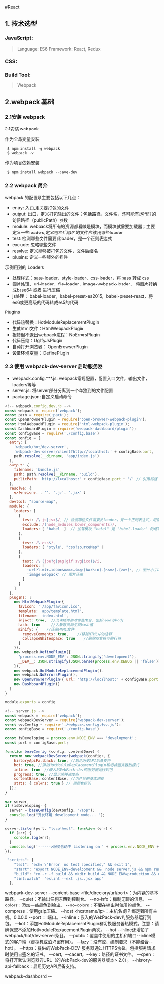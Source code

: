 #React

## 1. 技术选型

### JavaScript:

>Language: ES6
>Framework: React, Redux

### CSS:

### Build Tool:
>Webpack

## 2.webpack 基础

### 2.1安装 webpack

2.1安装 webpack

作为全局变量安装
```js
 $ npm install -g webpack
 $ webpack -v
```

作为项目依赖安装
```js
 $ npm install webpack --save-dev
```

### 2.2 webpack 简介

webpack 的配置项主要包括以下几点：
- entry: 入口,定义要打包的文件
- output: 出口，定义打包输出的文件；包括路径，文件名，还可能有运行时的访问路径（publicPath）参数
- module: webpack将所有的资源都看做是模块，而模块就需要加载器；主要定义一些loaders,定义哪些后缀名的文件应该用哪些loader
- test: 检测哪些文件需要此loader，是一个正则表达式
- exclude: 忽略哪些文件
- resolve: 定义能够被打包的文件，文件后缀名
- plugins: 定义一些额外的插件

示例用到的 Loaders
- 处理样式：sass-loader、style-loader、css-loader，将 sass 转成 css
- 图片处理，url-loader、file-loader、image-webpack-loader， 将图片转换成base64 或者 进行压缩
- js处理： babel-loader，babel-preset-es2015，babel-preset-react，将es6或更高级的代码转成es5的代码

Plugins
- 代码热替换：HotModuleReplacementPlugin
- 生成html文件：HtmlWebpackPlugin
- 报错但不退出webpack进程：NoErrorsPlugin
- 代码压缩：UglifyJsPlugin
- 自动打开浏览器： OpenBrowserPlugin
- 设置环境变量： DefinePlugin


### 2.3 使用 webpack-dev-server 启动服务器
- webpack.config.***.js: webpack常规配置，配置入口文件，输出文件，loaders等等
- server.js: 将server部分分离到一个单独到的文件配置
- package.json: 自定义启动命令

```js
<!-- webpack.config.dev.js -->
const webpack = require('webpack');
const path = require('path');
const OpenBrowserPlugin = require('open-browser-webpack-plugin');
const HtmlWebpackPlugin = require('html-webpack-plugin');
const DashboardPlugin = require('webpack-dashboard/plugin');
const configBase = require('./config.base')
const config = {
  entry: [
    'webpack/hot/dev-server',
    'webpack-dev-server/client?http://localhost:' + configBase.port,
    path.resolve(__dirname, 'app/index.js')
  ],
  output: {
    filename: 'bundle.js',
    path: path.resolve(__dirname, 'build'),
    publicPath: 'http://localhost:' + configBase.port + '/' // 引用路径
  },
  resolve: {
    extensions: [ '', '.js', '.jsx' ]
  },
  devtool: "source-map",
  module: {
    loaders: [
      {
        test: /\.js|jsx$/, // 检测哪些文件需要此loader，是一个正则表达式，用正则来匹配文件路径，这段意思是匹配 js 或者 jsx
        exclude: /(node_modules|bower_components)/,
        loaders: [ 'babel' ]  // 加载模块 "babel" 是 "babel-loader" 的缩写
      },
      {
        test: /\.css$/,
        loaders: [ "style", "css?sourceMap" ]
      },
      {
        test: /\.(jpe?g|png|gif|svg|ico)$/i,
        loaders: [
          'url?limit=10000&name=img/[hash:8].[name].[ext]', // 图片小于8k就转化为 base64, 或者单独作为文件
          'image-webpack' // 图片压缩
        ]
      }
    ]
  },
  plugins: [
    new HtmlWebpackPlugin({
      favicon: './app/favicon.ico',
      template: 'app/template.html',
      filename: 'index.html',
      inject: true,  //允许插件修改哪些内容，包括head与body
      hash: true,    //为静态资源生成hash值
      minify: {    //压缩HTML文件
        removeComments: true,    //移除HTML中的注释
        collapseWhitespace: true    //删除空白符与换行符
      }
    }),
    new webpack.DefinePlugin({
      'process.env.NODE_ENV': JSON.stringify('development'),
      __DEV__: JSON.stringify(JSON.parse(process.env.DEBUG || 'false'))
    }),
    new webpack.HotModuleReplacementPlugin(),
    new webpack.NoErrorsPlugin(),
    new OpenBrowserPlugin({ url: 'http://localhost:' + configBase.port }),
    new DashboardPlugin()
  ]
}

module.exports = config

```
```js
<!-- server.js -->
const webpack = require('webpack');
const webpackDevServer = require('webpack-dev-server');
const devConfig = require('./webpack.config.dev.js');
const configBase = require('./config.base')

const isDeveloping = process.env.NODE_ENV === 'development';
const port = configBase.port;

function baseConfig (config, contentBase) {
  return new webpackDevServer(webpack(config), {
    historyApiFallback: true, //启用历史API后备支持
    hot: true, //添加HotModuleReplacementPlugin和切换服务器热模式
    inline: true, //嵌入的WebPack-dev的服务器运行到包
    progress: true, //显示某种进度条
    contentBase: contentBase, //为内容的基本路径
    stats: { colors: true } // 用颜色标识
  });
}

var server
if (isDeveloping) {
  server = baseConfig(devConfig, "/app");
  console.log("开发环境 development mode... ");
}

server.listen(port, "localhost", function (err) {
  if (err) {
    console.log(err);
  }
  console.log('------>服务启动中 Listening on ' + process.env.NODE_ENV + ' port ' + port + '<------');
});

```

```js
 "scripts": {
    "test": "echo \"Error: no test specified\" && exit 1",
    "start": "export NODE_ENV=development &&  node server.js && npm run lint:watch",
    "build": "rm -r -f build && mkdir build && NODE_ENV=production && webpack -p --config webpack.config.prod.js --progress --colors",
    "lint:watch": "eslint --ext .js,.jsx app"
  },
```


webpack-dev-server
--content-base <file/directory/url/port>：为内容的基本路径。
--quiet：不输出任何东西到控制台。
--no-info：抑制无聊的信息。
--colors：添加一些颜色到输出。
--no-colors：不要在输出时使用的颜色。
--compress：使用gzip压缩。
--host <hostname/ip>：主机名或IP 绑定到所有主机。0.0.0.0
--port <number>： 端口。
--inline：嵌入的WebPack-dev的服务器运行到包。
--hot：添加HotModuleReplacementPlugin和切换服务器热模式。注意：请确保您不添加HotModuleReplacementPlugin两次。
--hot --inline还增加了webpack/hot/dev-server条目。
--public：覆盖中使用的主机和端口--inline模式的客户端（虚拟机或泊坞窗有用）。
--lazy：没有鲸，编制要求（不能结合--hot）。
--https：提供的WebPack-DEV-服务器通过HTTPS协议。包括服务请求时使用自签名的证书。
--cert，--cacert，--key：路径的证书文件。
--open：将打开默认浏览器的URL（的WebPack-dev的服务器版本> 2.0）。
--history-api-fallback：启用历史API后备支持。


webpack-dashboard --









